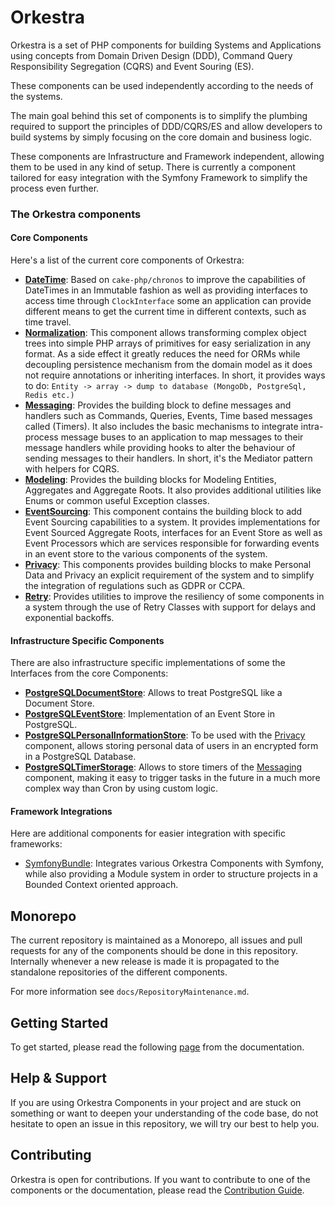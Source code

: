 # Orkestra
Orkestra is a set of PHP components for building Systems and Applications using concepts from
Domain Driven Design (DDD), Command Query Responsibility Segregation (CQRS) and Event Souring (ES).

These components can be used independently according to the needs of the systems.

The main goal behind this set of components is to simplify the plumbing required 
to support the principles of DDD/CQRS/ES and allow developers to build systems 
by simply focusing on the core domain and business logic. 

These components are Infrastructure and Framework independent, allowing them to be used in any kind of setup.
There is currently a component tailored for easy integration with the Symfony Framework to simplify the process even further.

### The Orkestra components

#### Core Components
Here's a list of the current core components of Orkestra:
- **[DateTime]()**: Based on `cake-php/chronos` to improve the capabilities of DateTimes in an Immutable fashion as well as providing interfaces to access time through `ClockInterface` some an application can provide
  different means to get the current time in different contexts, such as time travel.
- **[Normalization]()**: This component allows transforming complex object trees into simple PHP arrays of primitives for easy serialization in any format. As a side effect it greatly reduces the need for
  ORMs while decoupling persistence mechanism from the domain model as it does not require annotations or inheriting interfaces. In short, it provides ways to do: `Entity -> array -> dump to database (MongoDb, PostgreSql, Redis etc.)`
- **[Messaging]()**: Provides the building block to define messages and handlers such as Commands, Queries, Events, Time based messages called (Timers).
  It also includes the basic mechanisms to integrate intra-process message buses to an application to map messages to their message handlers while providing hooks
  to alter the behaviour of sending messages to their handlers. In short, it's the Mediator pattern with helpers for CQRS.
- **[Modeling]()**:  Provides the building blocks for Modeling Entities, Aggregates and Aggregate Roots. It also provides additional utilities like Enums
  or common  useful Exception classes.
- **[EventSourcing]()**: This component contains the building block to add Event Sourcing capabilities to a system. It provides implementations
  for Event Sourced Aggregate Roots, interfaces for an Event Store as well as Event Processors which are services responsible for forwarding events in an event store
  to the various components of the system.
- **[Privacy]()**: This components provides building blocks to make Personal Data and Privacy an explicit requirement of the system and to simplify 
  the integration of regulations such as GDPR or CCPA.
- **[Retry]()**: Provides utilities to improve the resiliency of some components in a system through the use of Retry Classes with support for delays and exponential backoffs.

#### Infrastructure Specific Components
There are also infrastructure specific implementations of some the Interfaces from the core Components:
- **[PostgreSQLDocumentStore]()**: Allows to treat PostgreSQL like a Document Store.
- **[PostgreSQLEventStore]()**: Implementation of an Event Store in PostgreSQL.
- **[PostgreSQLPersonalInformationStore]()**: To be used with the [Privacy]() component, allows storing personal data of users in an encrypted form in a PostgreSQL Database.
- **[PostgreSQLTimerStorage]()**: Allows to store timers of the [Messaging]() component, making it easy to trigger tasks in the future in a much more complex way than Cron by using custom logic.

#### Framework Integrations
Here are additional components for easier integration with specific frameworks:
- [SymfonyBundle](): Integrates various Orkestra Components with Symfony, while also providing a Module system in order to structure projects
in a Bounded Context oriented approach.


## Monorepo
The current repository is maintained as a Monorepo, all issues and pull requests for any of the components should be done in this repository.
Internally whenever a new release is made it is propagated to the standalone repositories of the different components.

For more information see `docs/RepositoryMaintenance.md`.

## Getting Started
To get started, please read the following [page]() from the documentation.

## Help & Support
If you are using Orkestra Components in your project and are stuck on something or want to deepen your understanding of the code base, do not hesitate to open an issue in this repository,
we will try our best to help you.

## Contributing
Orkestra is open for contributions. If you want to contribute to one of the components or the documentation, please read
the [Contribution Guide]().

